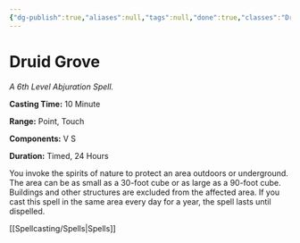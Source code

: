 ```yaml
---
{"dg-publish":true,"aliases":null,"tags":null,"done":true,"classes":"Druid,","spellLevel":6,"school":"Abjuration","source":"XGE","permalink":"/spells/druid-grove/","dgHomeLink":false,"dgPassFrontmatter":true}
---
```


# Druid Grove
*A 6th Level Abjuration Spell.*

**Casting Time:** 10 Minute

**Range:** Point, Touch

**Components:** V S 

**Duration:** Timed, 24 Hours

You invoke the spirits of nature to protect an area outdoors or underground. The area can be as small as a 30-foot cube or as large as a 90-foot cube. Buildings and other structures are excluded from the affected area. If you cast this spell in the same area every day for a year, the spell lasts until dispelled.

[[Spellcasting/Spells|Spells]]